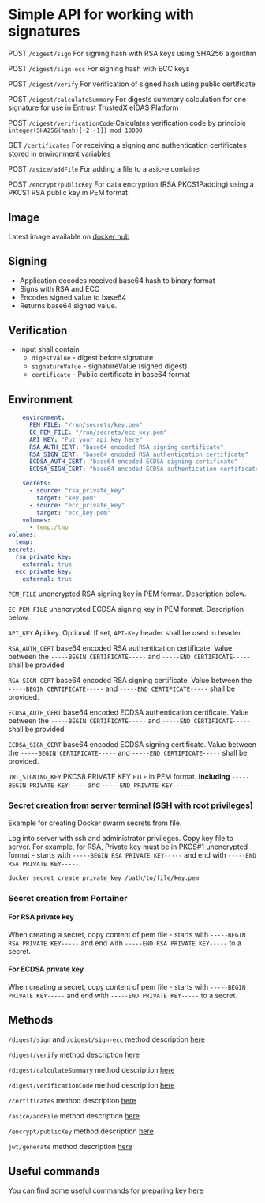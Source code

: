 # Simple API for working with signatures

POST `/digest/sign` For signing hash with RSA keys using SHA256 algorithm

POST `/digest/sign-ecc` For signing hash with ECC keys

POST `/digest/verify` For verification of signed hash using public certificate

POST `/digest/calculateSummary` For digests summary calculation for one signature for use in Entrust TrustedX eIDAS Platform

POST `/digest/verificationCode` Calculates verification code by principle `integer(SHA256(hash)[-2:-1]) mod 10000`

GET `/certificates` For receiving a signing and authentication certificates stored in environment variables

POST `/asice/addFile` For adding a file to a asic-e container

POST `/encrypt/publicKey` For data encryption (RSA PKCS1Padding) using a PKCS1 RSA public key in PEM format.

## Image

Latest image available on [docker hub](https://hub.docker.com/r/unknovs/hash-sign)

## Signing

* Application decodes received base64 hash to binary format
* Signs with RSA and ECC
* Encodes signed value to base64
* Returns base64 signed value.

## Verification

* input shall contain
  * `digestValue` - digest before signature
  * `signatureValue` - signatureValue (signed digest)
  * `certificate` - Public certificate in base64 format


## Environment

```yaml
    environment:
      PEM_FILE: "/run/secrets/key.pem"
      EC_PEM_FILE: "/run/secrets/ecc_key.pem"
      API_KEY: "Put_your_api_key_here"
      RSA_AUTH_CERT: "base64 encoded RSA signing certificate"
      RSA_SIGN_CERT: "base64 encoded RSA authentication certificate"
      ECDSA_AUTH_CERT: "base64 encoded ECDSA signing certificate"
      ECDSA_SIGN_CERT: "base64 encoded ECDSA authentication certificate"

    secrets:
      - source: "rsa_private_key"
        target: "key.pem"
      - source: "ecc_private_key"
        target: "ecc_key.pem"
    volumes:
      - temp:/tmp
volumes:
  temp:
secrets:
  rsa_private_key:
    external: true
  ecc_private_key:
    external: true 
```

`PEM_FILE` unencrypted RSA signing key in PEM format. Description below.

`EC_PEM_FILE` unencrypted ECDSA signing key in PEM format. Description below.

`API_KEY` Api key. Optional. If set, `API-Key` header shall be used in header.

`RSA_AUTH_CERT` base64 encoded RSA authentication certificate. Value between the `-----BEGIN CERTIFICATE-----` and `-----END CERTIFICATE-----` shall be provided. 

`RSA_SIGN_CERT` base64 encoded RSA signing certificate. Value between the `-----BEGIN CERTIFICATE-----` and `-----END CERTIFICATE-----` shall be provided.

`ECDSA_AUTH_CERT` base64 encoded ECDSA authentication certificate. Value between the `-----BEGIN CERTIFICATE-----` and `-----END CERTIFICATE-----` shall be provided.

`ECDSA_SIGN_CERT` base64 encoded ECDSA signing certificate. Value between the `-----BEGIN CERTIFICATE-----` and `-----END CERTIFICATE-----` shall be provided.

`JWT_SIGNING_KEY` PKCS8 PRIVATE KEY `FILE` in PEM format. **Including** `-----BEGIN PRIVATE KEY-----` and `-----END PRIVATE KEY-----`

### Secret creation from server terminal (SSH with root privileges)

Example for creating Docker swarm secrets from file.

Log into server with ssh and administrator privileges. Copy key file to server. For example, for RSA, Private key must be in PKCS#1 unencrypted format - starts with `-----BEGIN RSA PRIVATE KEY-----` and end with `-----END RSA PRIVATE KEY-----`.

```sh
docker secret create private_key /path/to/file/key.pem
```

### Secret creation from Portainer

#### For RSA private key

When creating a secret, copy content of pem file - starts with `-----BEGIN RSA PRIVATE KEY-----` and end with `-----END RSA PRIVATE KEY-----` to a secret.

#### For ECDSA private key

When creating a secret, copy content of pem file - starts with `-----BEGIN PRIVATE KEY-----` and end with `-----END PRIVATE KEY-----` to a secret.

## Methods

`/digest/sign` and `/digest/sign-ecc` method description [here](./documentation/sign.md)

`/digest/verify` method description [here](./documentation/verify.md)

`/digest/calculateSummary` method description [here](./documentation/calculateSummary.md)

`/digest/verificationCode` method description [here](./documentation/verificationCode.md)

`/certificates` method description [here](./documentation/certificates.md)

`/asice/addFile` method description [here](./documentation/addFile.md)

`/encrypt/publicKey` method description [here](./documentation/encrypt_with_public_key.md)

`jwt/generate` method description [here](./documentation/generateJwt.md)

## Useful commands

You can find some useful commands for preparing key [here](./documentation/helper.md)
